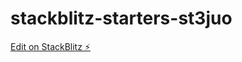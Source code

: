 # stackblitz-starters-st3juo

[Edit on StackBlitz ⚡️](https://stackblitz.com/edit/stackblitz-starters-st3juo)